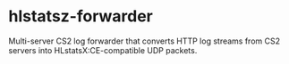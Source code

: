 # hlstatsz-forwarder
Multi-server CS2 log forwarder that converts HTTP log streams from CS2 servers into HLstatsX:CE-compatible UDP packets.

